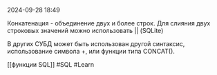  2024-09-28 18:49

Конкатенация - объединение двух и более строк. Для слияния двух строковых значений можно использовать || (SQLite)

В других СУБД может быть использован другой синтаксис, использование символа +, или функции типа CONCAT().

[[функции SQL]]
#SQL 
#Learn